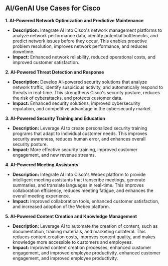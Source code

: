 ## AI/GenAI Use Cases for Cisco

**1. AI-Powered Network Optimization and Predictive Maintenance**

* **Description:**  Integrate AI into Cisco's network management platforms to analyze network performance data, identify potential bottlenecks, and predict network issues before they occur. This enables proactive problem resolution, improves network performance, and reduces downtime.
* **Impact:** Enhanced network reliability, reduced operational costs, and improved customer satisfaction.

**2. AI-Powered Threat Detection and Response**

* **Description:** Develop AI-powered security solutions that analyze network traffic, identify suspicious activity, and automatically respond to threats in real-time. This strengthens Cisco's security posture, reduces the risk of cyberattacks, and protects customer data.
* **Impact:** Enhanced security solutions, improved cybersecurity reputation, and competitive advantage in the cybersecurity market.

**3. AI-Powered Security Training and Education**

* **Description:** Leverage AI to create personalized security training programs that adapt to individual customer needs. This improves security awareness, reduces human error, and enhances overall security posture.
* **Impact:** More effective security training, improved customer engagement, and new revenue streams.

**4. AI-Powered Meeting Assistants**

* **Description:** Integrate AI into Cisco's Webex platform to provide intelligent meeting assistants that transcribe meetings, generate summaries, and translate languages in real-time. This improves collaboration efficiency, reduces meeting fatigue, and enhances the overall meeting experience.
* **Impact:** Improved collaboration tools, enhanced customer satisfaction, and increased adoption of the Webex platform.

**5. AI-Powered Content Creation and Knowledge Management**

* **Description:** Leverage AI to automate the creation of content, such as documentation, training materials, and marketing collateral. This reduces content creation costs, improves content quality, and makes knowledge more accessible to customers and employees.
* **Impact:** Improved content creation processes, enhanced customer engagement, and improved employee productivity. 
 enhanced customer engagement, and improved employee productivity.